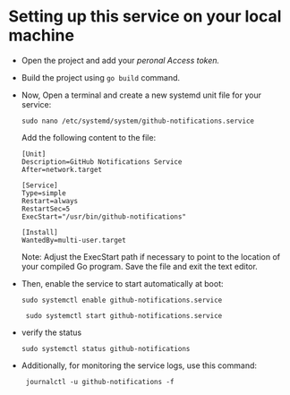 # Setting up this service on your local machine
- Open the project and add your *peronal Access token.*
- Build the project using `go build` command.
- Now, Open a terminal and create a new systemd unit file for your service:
   ```
  sudo nano /etc/systemd/system/github-notifications.service
  ```
  Add the following content to the file:
  ```
  [Unit]
  Description=GitHub Notifications Service
  After=network.target

  [Service]
  Type=simple
  Restart=always
  RestartSec=5
  ExecStart="/usr/bin/github-notifications"

  [Install]
  WantedBy=multi-user.target
  ```
  Note: Adjust the ExecStart path if necessary to point to the location of your compiled Go program.
  Save the file and exit the text editor.
- Then, enable the service to start automatically at boot:
   ```
   sudo systemctl enable github-notifications.service
   ```
  ```
   sudo systemctl start github-notifications.service
  ```
- verify the status
  ```
  sudo systemctl status github-notifications
  ```

- Additionally, for monitoring the service logs, use this command:
  ```
   journalctl -u github-notifications -f
  ```
  
